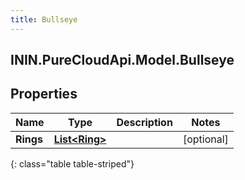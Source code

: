 ```yaml
---
title: Bullseye
---
```

## ININ.PureCloudApi.Model.Bullseye

## Properties

|Name | Type | Description | Notes|
|------------ | ------------- | ------------- | -------------|
| **Rings** | [**List&lt;Ring&gt;**](Ring.html) |  | [optional] |
{: class="table table-striped"}


